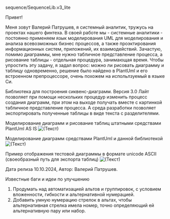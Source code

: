 sequence/SequenceLib.v3_lite

Привет!

Меня зовут Валерий Патрушев, я системный аналитик, тружусь на проектах нашего финтеха.
В своей работе мы - системные аналитики - постоянно применяем язык моделирования UML для моделирования и анализа всевозможных бизнес процессов,
а также проэктирования информационных систем, приложений, их взаимодействий. Зачастую, помимо диаграммы, мне нужно табличное представление процесса,
а рисование таблицы - отдельная процедура, занимающая время. Чтобы упростить эту задачу, я задал вопрос: можно ли рисовать диаграмму и таблицу одновременно, 
решение было найдено в PlantUml и его встроенном препроцессоре, очень похожем на испольлзуемый в языке Си.

Библиотека для построения сиквенс-диаграмм. Версия 3.0 Лайт позволяет при помощи нескольких процедур изменить процесс создания диаграмм, при этом на выходе получать
вместе с картинкой табличное представление процесса. А среда разработки позволяет экспортировать полученные таблицы в виде текста с разделителями.

Моделирование диаграмм и рисование таблиц штатными средствами PlantUml AS IS
![(Текст)](https://github.com/leraRadicovich/plantUML_Lib/blob/sequence/alt_autonumeration/SEQUENCE/LibraryDocumentation/examples/AsIs.jpg)

Моделирование диаграмм средствами PlantUml и данной библиотекой
![(Текст)](https://github.com/leraRadicovich/plantUML_Lib/blob/sequence/alt_autonumeration/SEQUENCE/LibraryDocumentation/examples/ToBe.jpg)

Пример отображения тестовой диаграммы в формате unicode ASCII (своеобразный путь для экспорта таблиц)
![(Текст)](https://github.com/leraRadicovich/plantUML_Lib/blob/sequence/alt_autonumeration/SEQUENCE/LibraryDocumentation/examples/DiagrammunicodeASCII.jpg)

Дата релиза 10.10.2024, Автор: Валерий Патрушев.

Известные баги и идеи по улучшению
1. Продумать над автоматизацией альтов и группировок, с условием вложенности, гибкости и
   альтернативной нумерацией.
2. Добавить умную нумерацию стрелок в альтах, чтобы альтернативная стрелка имела номер, точно
   определяющий ей альтернативную пару или набор.
